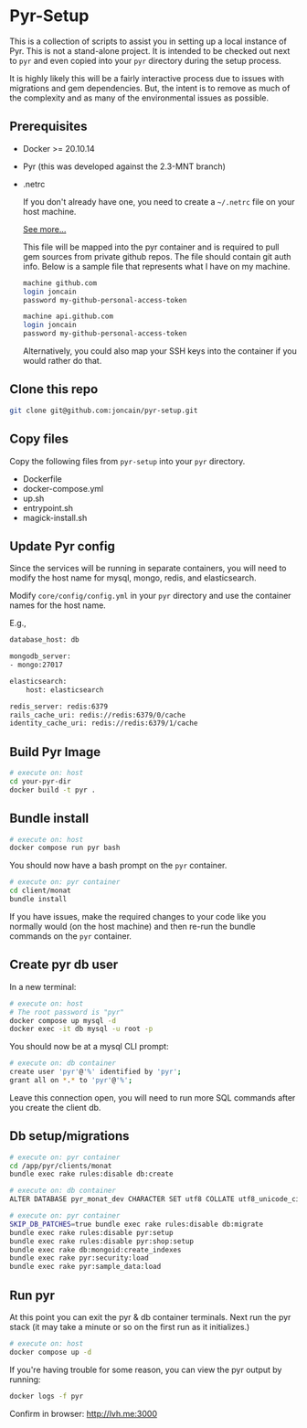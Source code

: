 # Pyr-Setup

This is a collection of scripts to assist you in setting up a local instance of Pyr. This
is not a stand-alone project. It is intended to be checked out next to `pyr` and even copied
into your `pyr` directory during the setup process.

It is highly likely this will be a fairly interactive process due to issues with migrations
and gem dependencies. But, the intent is to remove as much of the complexity and as many of
the environmental issues as possible.

## Prerequisites

* Docker >= 20.10.14
* Pyr (this was developed against the 2.3-MNT branch)
* .netrc
  
  If you don't already have one, you need to create a `~/.netrc` file on your host machine.

  [See more...](https://www.gnu.org/software/inetutils/manual/html_node/The-_002enetrc-file.html)

  This file will be mapped into the pyr container and is required to pull gem sources from private
  github repos. The file should contain git auth info. Below is a sample file that represents what I have on
  my machine.

  ```bash
  machine github.com
  login joncain
  password my-github-personal-access-token

  machine api.github.com
  login joncain
  password my-github-personal-access-token
  ```

  Alternatively, you could also map your SSH keys into the container if you would rather do that.

## Clone this repo

```bash
git clone git@github.com:joncain/pyr-setup.git
```

## Copy files

Copy the following files from `pyr-setup` into your `pyr` directory.

* Dockerfile
* docker-compose.yml
* up.sh
* entrypoint.sh
* magick-install.sh

## Update Pyr config

Since the services will be running in separate containers, you will need to modify the host name for mysql,
mongo, redis, and elasticsearch.

Modify `core/config/config.yml` in your `pyr` directory and use the container names for the host name.

E.g.,

```bash
database_host: db

mongodb_server:
- mongo:27017

elasticsearch:
    host: elasticsearch

redis_server: redis:6379
rails_cache_uri: redis://redis:6379/0/cache
identity_cache_uri: redis://redis:6379/1/cache
```

## Build Pyr Image

```bash
# execute on: host
cd your-pyr-dir
docker build -t pyr .
```

## Bundle install

```bash
# execute on: host
docker compose run pyr bash
```

You should now have a bash prompt on the `pyr` container.

```bash
# execute on: pyr container
cd client/monat
bundle install
```

If you have issues, make the required changes to your code like you normally
would (on the host machine) and then re-run the bundle commands on the `pyr`
container.

## Create pyr db user

In a new terminal:

```bash
# execute on: host
# The root password is "pyr"
docker compose up mysql -d
docker exec -it db mysql -u root -p
```

You should now be at a mysql CLI prompt:

```bash
# execute on: db container
create user 'pyr'@'%' identified by 'pyr';
grant all on *.* to 'pyr'@'%';
```

Leave this connection open, you will need to run more SQL commands
after you create the client db.

## Db setup/migrations

```bash
# execute on: pyr container
cd /app/pyr/clients/monat
bundle exec rake rules:disable db:create
```

```bash
# execute on: db container
ALTER DATABASE pyr_monat_dev CHARACTER SET utf8 COLLATE utf8_unicode_ci;
```

```bash
# execute on: pyr container
SKIP_DB_PATCHES=true bundle exec rake rules:disable db:migrate
bundle exec rake rules:disable pyr:setup
bundle exec rake rules:disable pyr:shop:setup
bundle exec rake db:mongoid:create_indexes
bundle exec rake pyr:security:load
bundle exec rake pyr:sample_data:load
```

## Run pyr
At this point you can exit the pyr & db container terminals. Next run
the pyr stack (it may take a minute or so on the first run as it initializes.)

```bash
# execute on: host
docker compose up -d
```

If you're having trouble for some reason, you can view the pyr output by running:

```bash
docker logs -f pyr
```

Confirm in browser: http://lvh.me:3000
